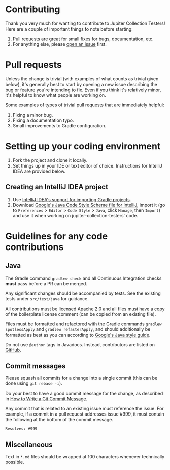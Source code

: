 Contributing
===

Thank you very much for wanting to contribute to Jupiter Collection Testers! Here are a couple of
important things to note before starting:

1. Pull requests are great for small fixes for bugs, documentation, etc.
2. For anything else, please
   [open an issue](https://github.com/jbduncan/jupiter-collection-testers/issues/new) first.

Pull requests
===

Unless the change is trivial (with examples of what counts as trivial given below), it's generally
best to start by opening a new issue describing the bug or feature you're intending to fix. Even if
you think it's relatively minor, it's helpful to know what people are working on.

Some examples of types of trivial pull requests that are immediately helpful:

1. Fixing a minor bug.
2. Fixing a documentation typo.
3. Small improvements to Gradle configuration.

Setting up your coding environment
===

1. Fork the project and clone it locally.
2. Set things up in your IDE or text editor of choice. Instructions for IntelliJ IDEA are provided
   below.

Creating an IntelliJ IDEA project
---

1. Use
   [IntelliJ IDEA's support for importing Gradle projects](https://www.jetbrains.com/help/idea/gradle.html#gradle_import).
1. Download
   [Google's Java Code Style Scheme file for IntelliJ](https://github.com/google/styleguide/blob/gh-pages/intellij-java-google-style.xml),
   import it (go to `Preferences` > `Editor` > `Code Style` > `Java`, click `Manage`, then `Import`)
   and use it when working on jupiter-collection-testers' code.

Guidelines for any code contributions
===

Java
---

The Gradle command `gradlew check` and all Continuous Integration checks **must** pass before a PR
can be merged.

Any significant changes should be accompanied by tests. See the existing tests under `src/test/java`
for guidance.

All contributions must be licensed Apache 2.0 and all files must have a copy of the boilerplate
license comment (can be copied from an existing file).

Files must be formatted and refactored with the Gradle commands `gradlew spotlessApply` and `gradlew
refasterApply`, and should additionally be formatted as best as you can according to
[Google's Java style guide](https://google.github.io/styleguide/javaguide.html).

Do not use `@author` tags in Javadocs. Instead, contributors are listed on
[GitHub](https://github.com/jbduncan/jupiter-collection-testers).

Commit messages
---

Please squash all commits for a change into a single commit (this can be done using
`git rebase -i`).

Do your best to have a good commit message for the change, as described in
[How to Write a Git Commit Message](https://chris.beams.io/posts/git-commit/).

Any commit that is related to an existing issue must reference the issue. For example, if a commit
in a pull request addresses issue #999, it must contain the following at the bottom of the commit
message.
```
Resolves: #999
```
   
Miscellaneous
---

Text in `*.md` files should be wrapped at 100 characters whenever technically possible.

